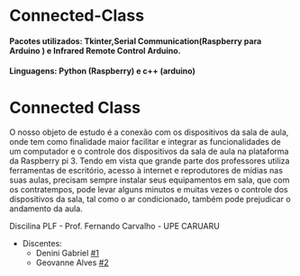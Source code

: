 # Connected-Class
#### Pacotes utilizados: Tkinter,Serial Communication(Raspberry para Arduino ) e Infrared Remote Control Arduino. 
#### Linguagens: Python (Raspberry) e c++ (arduino)

# Connected Class

O nosso objeto de estudo é a conexão com os dispositivos da sala de aula, onde tem como finalidade maior facilitar e integrar as funcionalidades de um computador e o controle dos dispositivos da sala de aula na plataforma da Raspberry pi 3. Tendo em vista que grande parte dos professores utiliza ferramentas de escritório, acesso à internet e reprodutores de mídias nas suas aulas, precisam sempre instalar seus equipamentos em sala, que com os contratempos, pode levar alguns minutos e muitas vezes o controle dos dispositivos da sala, tal como o ar condicionado, também pode prejudicar o andamento da aula.

Discilina PLF - Prof. Fernando Carvalho - UPE CARUARU
- Discentes: 
  - Denini Gabriel  [#1](https://github.com/denini08/) 
  - Geovanne Alves  [#2](https://github.com/geovanneoliveira)

